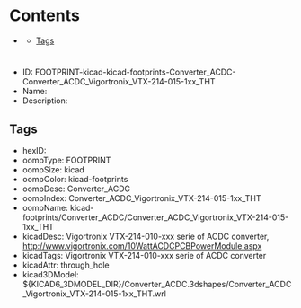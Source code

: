 



Contents
========

* [](#)
	* [Tags](#tags)

# 

- ID: FOOTPRINT-kicad-kicad-footprints-Converter_ACDC-Converter_ACDC_Vigortronix_VTX-214-015-1xx_THT
- Name: 
- Description: 

## Tags

- hexID: 
- oompType: FOOTPRINT
- oompSize: kicad
- oompColor: kicad-footprints
- oompDesc: Converter_ACDC
- oompIndex: Converter_ACDC_Vigortronix_VTX-214-015-1xx_THT
- oompName: kicad-footprints/Converter_ACDC/Converter_ACDC_Vigortronix_VTX-214-015-1xx_THT
- kicadDesc: Vigortronix VTX-214-010-xxx serie of ACDC converter, http://www.vigortronix.com/10WattACDCPCBPowerModule.aspx
- kicadTags: Vigortronix VTX-214-010-xxx serie of ACDC converter
- kicadAttr: through_hole
- kicad3DModel: ${KICAD6_3DMODEL_DIR}/Converter_ACDC.3dshapes/Converter_ACDC_Vigortronix_VTX-214-015-1xx_THT.wrl
